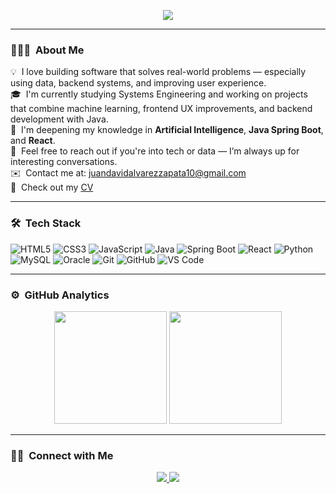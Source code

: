<p align="center">
  <a href="https://github.com/DenverCoder1/readme-typing-svg">
    <img src="https://readme-typing-svg.herokuapp.com?font=Time+New+Roman&color=00FFFF&size=25&center=true&vCenter=true&width=600&height=100&lines=Hi,+I'm+Juan+Alvarez!;Systems+Engineering+Student;Backend+%26+Frontend+Developer;React+%26+Spring+Boot+Enthusiast;Always+learning+new+things...">
  </a>
</p>

---

### 👨🏻‍💻 &nbsp;About Me

💡 &nbsp;I love building software that solves real-world problems — especially using data, backend systems, and improving user experience.\
🎓 &nbsp;I'm currently studying Systems Engineering and working on projects that combine machine learning, frontend UX improvements, and backend development with Java.\
🌱 &nbsp;I'm deepening my knowledge in **Artificial Intelligence**, **Java Spring Boot**, and **React**.\
💬 &nbsp;Feel free to reach out if you're into tech or data — I’m always up for interesting conversations.\
✉️ &nbsp;Contact me at: juandavidalvarezzapata10@gmail.com\
📄 &nbsp;Check out my [CV](https://drive.google.com/file/d/1c2osptoZCxo5r-9cyDLk18ULu_xElXI0/view?usp=sharing)

---

### 🛠️ &nbsp;Tech Stack

![HTML5](https://img.shields.io/badge/HTML5-%23E34F26.svg?style=for-the-badge&logo=html5&logoColor=white)
![CSS3](https://img.shields.io/badge/CSS-%231572B6.svg?style=for-the-badge&logo=css3&logoColor=white)
![JavaScript](https://img.shields.io/badge/JavaScript-%23F7DF1E.svg?style=for-the-badge&logo=javascript&logoColor=black)
![Java](https://img.shields.io/badge/Java-%23ED8B00.svg?style=for-the-badge&logo=java&logoColor=white)
![Spring Boot](https://img.shields.io/badge/Spring%20Boot-%236DB33F.svg?style=for-the-badge&logo=spring-boot&logoColor=white)
![React](https://img.shields.io/badge/React-%2361DAFB.svg?style=for-the-badge&logo=react&logoColor=black)
![Python](https://img.shields.io/badge/Python-%233776AB.svg?style=for-the-badge&logo=python&logoColor=white)
![MySQL](https://img.shields.io/badge/MySQL-%2300f.svg?style=for-the-badge&logo=mysql&logoColor=white)
![Oracle](https://img.shields.io/badge/Oracle-%23F80000.svg?style=for-the-badge&logo=oracle&logoColor=white)
![Git](https://img.shields.io/badge/Git-%23F05033.svg?style=for-the-badge&logo=git&logoColor=white)
![GitHub](https://img.shields.io/badge/GitHub-%23121011.svg?style=for-the-badge&logo=github&logoColor=white)
![VS Code](https://img.shields.io/badge/VS%20Code-%23007ACC.svg?style=for-the-badge&logo=visual-studio-code&logoColor=white)

---

### ⚙️ &nbsp;GitHub Analytics

<p align="center">
  <img height="180em" src="https://github-readme-stats-eight-theta.vercel.app/api?username=JuanAlvarez2004&show_icons=true&theme=algolia&include_all_commits=true&count_private=true"/>
  <img height="180em" src="https://github-readme-stats-eight-theta.vercel.app/api/top-langs/?username=JuanAlvarez2004&layout=compact&langs_count=8&theme=algolia"/>
</p>

---

### 🤝🏻 &nbsp;Connect with Me

<p align="center">
  <a href="mailto:juandavidalvarezzapata10@gmail.com">
    <img src="https://img.shields.io/badge/-juandavidalvarezzapata10@gmail.com-D14836?style=for-the-badge&logo=Gmail&logoColor=white"/>
  </a>
  <a href="https://www.linkedin.com/in/juanalvarez2004">
    <img src="https://img.shields.io/badge/-LinkedIn-0077B5?style=for-the-badge&logo=linkedin&logoColor=white"/>
  </a>
</p>
